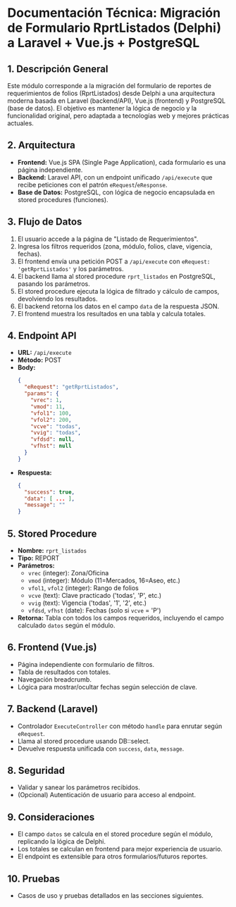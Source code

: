 # Documentación Técnica: Migración de Formulario RprtListados (Delphi) a Laravel + Vue.js + PostgreSQL

## 1. Descripción General
Este módulo corresponde a la migración del formulario de reportes de requerimientos de folios (RprtListados) desde Delphi a una arquitectura moderna basada en Laravel (backend/API), Vue.js (frontend) y PostgreSQL (base de datos). El objetivo es mantener la lógica de negocio y la funcionalidad original, pero adaptada a tecnologías web y mejores prácticas actuales.

## 2. Arquitectura
- **Frontend:** Vue.js SPA (Single Page Application), cada formulario es una página independiente.
- **Backend:** Laravel API, con un endpoint unificado `/api/execute` que recibe peticiones con el patrón `eRequest`/`eResponse`.
- **Base de Datos:** PostgreSQL, con lógica de negocio encapsulada en stored procedures (funciones).

## 3. Flujo de Datos
1. El usuario accede a la página de "Listado de Requerimientos".
2. Ingresa los filtros requeridos (zona, módulo, folios, clave, vigencia, fechas).
3. El frontend envía una petición POST a `/api/execute` con `eRequest: 'getRprtListados'` y los parámetros.
4. El backend llama al stored procedure `rprt_listados` en PostgreSQL, pasando los parámetros.
5. El stored procedure ejecuta la lógica de filtrado y cálculo de campos, devolviendo los resultados.
6. El backend retorna los datos en el campo `data` de la respuesta JSON.
7. El frontend muestra los resultados en una tabla y calcula totales.

## 4. Endpoint API
- **URL:** `/api/execute`
- **Método:** POST
- **Body:**
  ```json
  {
    "eRequest": "getRprtListados",
    "params": {
      "vrec": 1,
      "vmod": 11,
      "vfol1": 100,
      "vfol2": 200,
      "vcve": "todas",
      "vvig": "todas",
      "vfdsd": null,
      "vfhst": null
    }
  }
  ```
- **Respuesta:**
  ```json
  {
    "success": true,
    "data": [ ... ],
    "message": ""
  }
  ```

## 5. Stored Procedure
- **Nombre:** `rprt_listados`
- **Tipo:** REPORT
- **Parámetros:**
  - `vrec` (integer): Zona/Oficina
  - `vmod` (integer): Módulo (11=Mercados, 16=Aseo, etc.)
  - `vfol1`, `vfol2` (integer): Rango de folios
  - `vcve` (text): Clave practicado ('todas', 'P', etc.)
  - `vvig` (text): Vigencia ('todas', '1', '2', etc.)
  - `vfdsd`, `vfhst` (date): Fechas (solo si `vcve` = 'P')
- **Retorna:** Tabla con todos los campos requeridos, incluyendo el campo calculado `datos` según el módulo.

## 6. Frontend (Vue.js)
- Página independiente con formulario de filtros.
- Tabla de resultados con totales.
- Navegación breadcrumb.
- Lógica para mostrar/ocultar fechas según selección de clave.

## 7. Backend (Laravel)
- Controlador `ExecuteController` con método `handle` para enrutar según `eRequest`.
- Llama al stored procedure usando DB::select.
- Devuelve respuesta unificada con `success`, `data`, `message`.

## 8. Seguridad
- Validar y sanear los parámetros recibidos.
- (Opcional) Autenticación de usuario para acceso al endpoint.

## 9. Consideraciones
- El campo `datos` se calcula en el stored procedure según el módulo, replicando la lógica de Delphi.
- Los totales se calculan en frontend para mejor experiencia de usuario.
- El endpoint es extensible para otros formularios/futuros reportes.

## 10. Pruebas
- Casos de uso y pruebas detallados en las secciones siguientes.

